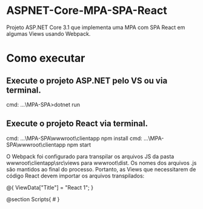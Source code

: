 # ASPNET-Core-MPA-SPA-React

Projeto ASP.NET Core 3.1 que implementa uma MPA com SPA React em algumas Views usando Webpack.

# Como executar

## Execute o projeto ASP.NET pelo VS ou via terminal.
cmd: ...\MPA-SPA>dotnet run

## Execute o projeto React via terminal.
cmd: ...\MPA-SPA\wwwroot\clientapp npm install
cmd: ...\MPA-SPA\wwwroot\clientapp npm start

O Webpack foi configurado para transpilar os arquivos JS da pasta wwwroot\clientapp\src\views para wwwroot\dist. Os nomes dos arquivos .js são mantidos ao final do processo. Portanto, as Views que necessitarem de código React devem importar os arquivos transpilados:

@{
    ViewData["Title"] = "React 1";
}

@section Scripts{ 
    #<script src="~/clientapp/dist/views/react1/Index.js"></script>
}
<div id="root"></div>
